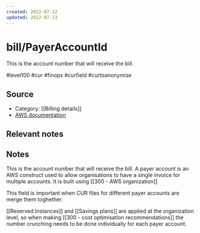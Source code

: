 ```yaml
---
created: 2022-07-12
updated: 2022-07-13
---
```

# bill/PayerAccountId
This is the account number that will receive the bill. 

#level100 #cur #finops #curfield #curtoanonymise

## Source
- Category: [[Billing details]]
- [AWS documentation](https://docs.aws.amazon.com/cur/latest/userguide/billing-columns.html)

## Relevant notes

## Notes
This is the account number that will receive the bill. A payer account is an AWS construct used to allow organisations to have a single invoice for multiple accounts. It is built using [[300 - AWS organization]]

This field is important when CUR files for different payer accounts are merge them toghether.

[[Reserved Instances]] and [[Savings plans]] are applied at the organization level, so when making [[300 - cost optimisation recommendations]] the number crunching needs to be done individually for each payer account.